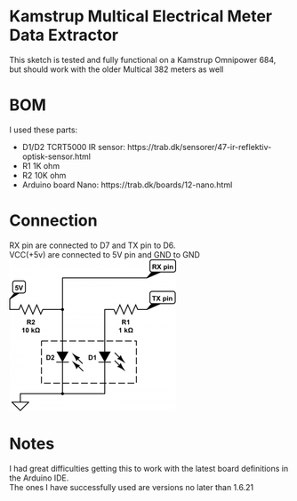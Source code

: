 # Kamstrup Multical Electrical Meter Data Extractor
This sketch is tested and fully functional on a Kamstrup Omnipower 684, but should work with the older Multical 382 meters as well

# BOM
I used these parts:
<ul>
    <li>D1/D2 TCRT5000 IR sensor: https://trab.dk/sensorer/47-ir-reflektiv-optisk-sensor.html</li>
    <li>R1 1K ohm</li>
    <li>R2 10K ohm</li>
    <li>Arduino board Nano: https://trab.dk/boards/12-nano.html</li>
</ul>

# Connection
RX pin are connected to D7 and TX pin to D6.<br>
VCC(+5v) are connected to 5V pin and GND to GND<br>
<img src="schematics/kamstrup-ir-300x273.png">

# Notes
I had great difficulties getting this to work with the latest board definitions in the Arduino IDE.<br>
The ones I have successfully used are versions no later than 1.6.21
